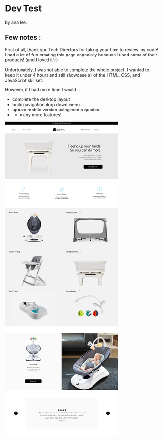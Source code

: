 # Dev Test
by ana lee. 

## Few notes : 
First of all, thank you Tech Directors for taking your time to review my code! 
I had a lot of fun creating this page especially because I used some of their products! (and I loved it✨)

Unfortunately, I was not able to complete the whole project. 
I wanted to keep it under 4 hours and still showcase all of the HTML, CSS, and JavaScript skillset. 

However, if I had more time I would .. 

- complete the desktop layout
- build navigation drop down menu 
- update mobile version using media queries 
- + many more features! 

![screen shot of the web](images/4moms-screenshot.png)
